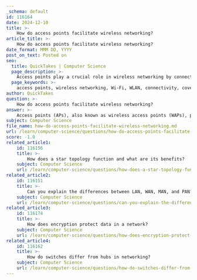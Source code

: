 ```yaml
---
_schema: default
id: 116164
date: 2024-12-10
title: >-
    How do access points facilitate wireless networking?
article_title: >-
    How do access points facilitate wireless networking?
date_format: MMM DD, YYYY
post_on_text: Posted on
seo:
  title: QuickTakes | Computer Science
  page_description: >-
    Access points play a crucial role in wireless networking by connecting Wi-Fi devices to wired networks, creating WLANs, extending coverage, and supporting multiple connections, enhancing mobility and productivity.
  page_keywords: >-
    access points, wireless networking, Wi-Fi, WLAN, connectivity, coverage, flexibility, central transmitter, receiver, multiple devices, bridging capabilities
author: QuickTakes
question: >-
    How do access points facilitate wireless networking?
answer: >-
    Access points (APs), also known as wireless access points (WAPs), play a crucial role in facilitating wireless networking by allowing Wi-Fi-enabled devices to connect to a wired network. Here are the key functions and benefits of access points in wireless networking:\n\n1. **Connection to Wired Networks**: Access points connect directly to a router or network switch via an Ethernet cable. This connection enables them to bridge the gap between wired and wireless networks, allowing devices such as laptops, smartphones, and tablets to access network resources and the internet wirelessly.\n\n2. **Creation of Wireless Local Area Networks (WLANs)**: By broadcasting a Wi-Fi signal, access points create wireless local area networks. This allows multiple wireless devices to connect and communicate with each other and with the wired network, similar to how a hub or switch operates in wired networks.\n\n3. **Central Transmitter and Receiver**: Access points act as central transmitters and receivers of wireless radio signals. They receive data from the wired network and transmit it wirelessly to connected devices, and vice versa, facilitating seamless communication.\n\n4. **Extended Coverage**: Access points can improve wireless coverage in various environments. By strategically placing multiple access points, organizations can extend the reach of their wireless networks, ensuring that users can connect from different areas without losing signal strength.\n\n5. **Flexibility and Convenience**: Unlike wired networks that require physical connections, access points provide the flexibility for users to connect to the network from anywhere within the signal range. This mobility enhances productivity and convenience, especially in environments like offices, schools, and public spaces.\n\n6. **Support for Multiple Devices**: Access points can support numerous wireless devices simultaneously, making them ideal for environments with a high density of users. They manage the connections and ensure that all devices can communicate effectively without interference.\n\n7. **Bridging Capabilities**: In certain configurations, access points can operate in workgroup bridge mode, allowing them to connect to other APs as clients. This setup is beneficial in areas where running Ethernet cables is impractical, enabling devices plugged into the Ethernet ports of the AP to access the network wirelessly.\n\nIn summary, access points are essential components of wireless networking, providing connectivity, extending network reach, and enhancing user mobility while maintaining efficient communication between wired and wireless devices.
subject: Computer Science
file_name: how-do-access-points-facilitate-wireless-networking.md
url: /learn/computer-science/questions/how-do-access-points-facilitate-wireless-networking
score: -1.0
related_article1:
    id: 116156
    title: >-
        How does a star topology function and what are its benefits?
    subject: Computer Science
    url: /learn/computer-science/questions/how-does-a-star-topology-function-and-what-are-its-benefits
related_article2:
    id: 116151
    title: >-
        Can you explain the differences between LAN, WAN, MAN, and PAN?
    subject: Computer Science
    url: /learn/computer-science/questions/can-you-explain-the-differences-between-lan-wan-man-and-pan
related_article3:
    id: 116174
    title: >-
        How does encryption protect data in a network?
    subject: Computer Science
    url: /learn/computer-science/questions/how-does-encryption-protect-data-in-a-network
related_article4:
    id: 116162
    title: >-
        How do switches differ from hubs in networking?
    subject: Computer Science
    url: /learn/computer-science/questions/how-do-switches-differ-from-hubs-in-networking
---
```


&nbsp;